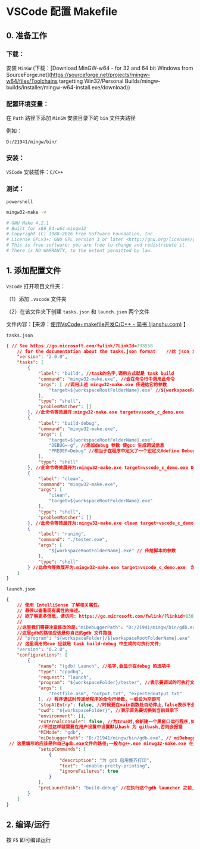# VSCode 配置 Makefile

## 0. 准备工作

### 下载：

安装 `MinGW` (下载：[Download MinGW-w64 - for 32 and 64 bit Windows from SourceForge.net](https://sourceforge.net/projects/mingw-w64/files/Toolchains targetting Win32/Personal Builds/mingw-builds/installer/mingw-w64-install.exe/download))



### 配置环境变量：

在 `Path` 路径下添加 `MinGW` 安装目录下的 `bin` 文件夹路径

例如：

```
D:/21941/mingw/bin/
```



### 安装：

`VSCode` 安装插件：`C/C++`



### 测试：

`powershell`

```sh
mingw32-make -v

# GNU Make 4.2.1
# Built for x86_64-w64-mingw32
# Copyright (C) 1988-2016 Free Software Foundation, Inc.
# License GPLv3+: GNU GPL version 3 or later <http://gnu.org/licenses/gpl.html>
# This is free software: you are free to change and redistribute it.
# There is NO WARRANTY, to the extent permitted by law.
```



## 1. 添加配置文件

`VSCode` 打开项目文件夹：

（1）添加 `.vscode` 文件夹

（2）在该文件夹下创建 `tasks.json` 和 `launch.json` 两个文件

文件内容：【来源：[使用VsCode+makefile开发C/C++ - 简书 (jianshu.com)](https://www.jianshu.com/p/f0b9704a787d) 】

`tasks.json` 

```json
{ // See https://go.microsoft.com/fwlink/?LinkId=733558
    // for the documentation about the tasks.json format    //此 json 文件中需要注意的就是 执行makefile的执行文件是 mingw32-make.exe ,如果你使用qmake 或者其他make 执行文件,替换它即可;其他不需要修改
    "version": "2.0.0",
    "tasks": [
        {
            "label": "build", //task的名字,调用方式就是 task build  
            "command": "mingw32-make.exe", //会在命令行中调用此命令  
            "args": [ //调用上述 mingw32-make.exe 传递给它的参数  
                "target=${workspaceRootFolderName}.exe" //${workspaceRootFolderName} 会被替换成 根目录 即:vscode_c_demo            
            ],
            "type": "shell",
            "problemMatcher": []
        }, //此命令等效展开:mingw32-make.exe target=vscode_c_demo.exe        
        {
            "label": "build-debug",
            "command": "mingw32-make.exe",
            "args": [
                "target=${workspaceRootFolderName}.exe",
                "DEBUG=-g", //添加debug 参数 使gcc 生成调试信息
                "PREDEF=Debug" //相当于在程序中定义了一个宏定义#define Debug            
            ],
            "type": "shell"
        }, //此命令等效展开为:mingw32-make.exe target=vscode_c_demo.exe DEBUG=-g PREDEF=Debug        
        {
            "label": "clean",
            "command": "mingw32-make.exe",
            "args": [
                "clean",
                "target=${workspaceRootFolderName}.exe"
            ],
            "type": "shell",
            "problemMatcher": []
        }, //此命令等效展开为:mingw32-make.exe clean target=vscode_c_demo.exe        
        {
            "label": "runing",
            "command": "./tester.exe",
            "args": [
                "${workspaceRootFolderName}.exe" // 传给脚本的参数            
            ],
            "type": "shell"
        } //此命令等效展开为:mingw32-make.exe target=vscode_c_demo.exe  然后执行 ./vscode_c_demo.exe    
    ]
}
```

`launch.json`

```json
{
    // 使用 IntelliSense 了解相关属性。 
    // 悬停以查看现有属性的描述。
    // 欲了解更多信息，请访问: https://go.microsoft.com/fwlink/?linkid=830387
    // 
    //这里我们需要注意修改的是:"miDebuggerPath": "D:/21941/mingw/bin/gdb.exe"
    //这里gdb的路径应该是你自己的gdb 文件路径
    // "program": "${workspaceFolder}/${workspaceRootFolderName}.exe"
    // 这里调用的exe 应就是 task build-debug 中生成的可执行文件;
    "version": "0.2.0",
    "configurations": [
        {
            "name": "(gdb) Launch", //名字,会显示在debug 的选项中
            "type": "cppdbg",
            "request": "launch",
            "program": "${workspaceFolder}/tester", //表示要调试的可执行文件在当前打开的文件下下的这个文件,此名称需要和task 中的target=<>,一一对应;
            "args": [
                "testfile.asm", "output.txt", "expectedoutput.txt"
            ], // 程序调试时传递给程序的命令行参数，一般设为空即可  
            "stopAtEntry": false, //时候要在main函数处自动停止,false表示不会停止,true表示会在main函数处自动停止;
            "cwd": "${workspaceFolder}", //表示首先要切换到当前目录下
            "environment": [],
            "externalConsole": false, //为true时,会新建一个黑窗口运行程序,如果为false ,就会在vscode中新建终端,
            //不过这样就需要在用户设置中设置默认bash 为 gitbash,否则会报错
            "MIMode": "gdb",
            "miDebuggerPath": "D:/21941/mingw/bin/gdb.exe", // miDebugger的路径，注意这里要与MinGw的路径对应  
 // 这里填写的应该是你自己gdb.exe文件的路径;一般与g++.exe minwg32-make.exe 在同一文件夹下
            "setupCommands": [
                {
                    "description": "为 gdb 启用整齐打印",
                    "text": "-enable-pretty-printing",
                    "ignoreFailures": true
                }
            ],
            "preLaunchTask": "build-debug" //在执行这个gdb launcher 之前,首先执行task build-debug;
        }
    ]
}
```



## 2. 编译/运行

按 `F5` 即可编译运行